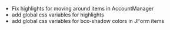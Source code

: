 -   Fix highlights for moving around items in AccountManager
-   add global css variables for highlights
-   add global css variables for box-shadow colors in JForm items

